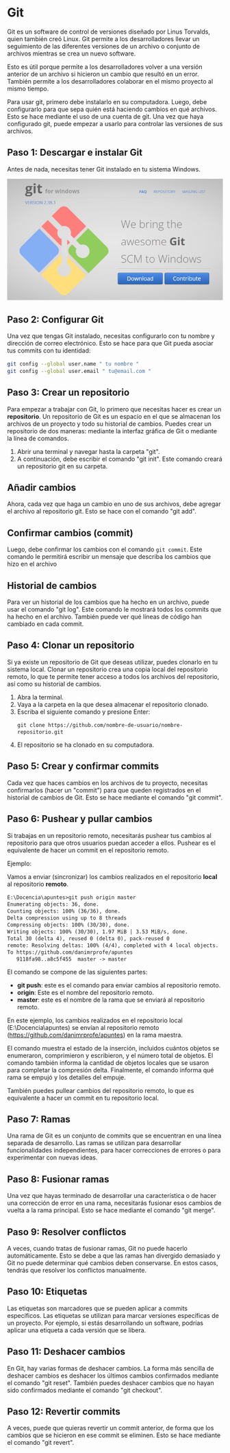# Git

Git es un software de control de versiones diseñado por Linus Torvalds, quien también creó Linux. Git permite a los desarrolladores llevar un seguimiento de las diferentes versiones de un archivo o conjunto de archivos mientras se crea un nuevo software.

Esto es útil porque permite a los desarrolladores volver a una versión anterior de un archivo si hicieron un cambio que resultó en un error. También permite a los desarrolladores colaborar en el mismo proyecto al mismo tiempo.

Para usar git, primero debe instalarlo en su computadora. Luego, debe configurarlo para que sepa quién está haciendo cambios en qué archivos. Esto se hace mediante el uso de una cuenta de git. Una vez que haya configurado git, puede empezar a usarlo para controlar las versiones de sus archivos.

## Paso 1: Descargar e instalar Git

Antes de nada, necesitas tener Git instalado en tu sistema Windows.

![](img/2022-11-19-16-31-50.png)

## Paso 2: Configurar Git

Una vez que tengas Git instalado, necesitas configurarlo con tu nombre y dirección de correo electrónico. Esto se hace para que Git pueda asociar tus commits con tu identidad:

```bash
git config --global user.name " tu nombre "
git config --global user.email " tu@email.com "
```
## Paso 3: Crear un repositorio

Para empezar a trabajar con Git, lo primero que necesitas hacer es crear un **repositorio**. Un repositorio de Git es un espacio en el que se almacenan los archivos de un proyecto y todo su historial de cambios. Puedes crear un repositorio de dos maneras: mediante la interfaz gráfica de Git o mediante la línea de comandos.

1. Abrir una terminal y navegar hasta la carpeta "git".
2. A continuación, debe escribir el comando "git init". Este comando creará un repositorio git en su carpeta.

## Añadir cambios

Ahora, cada vez que haga un cambio en uno de sus archivos, debe agregar el archivo al repositorio git. Esto se hace con el comando "git add".

## Confirmar cambios (commit)

Luego, debe confirmar los cambios con el comando `git commit`. Este comando le permitirá escribir un mensaje que describa los cambios que hizo en el archivo

## Historial de cambios

Para ver un historial de los cambios que ha hecho en un archivo, puede usar el comando "git log". Este comando le mostrará todos los commits que ha hecho en el archivo. También puede ver qué líneas de código han cambiado en cada commit.

## Paso 4: Clonar un repositorio

Si ya existe un repositorio de Git que deseas utilizar, puedes clonarlo en tu sistema local. Clonar un repositorio crea una copia local del repositorio remoto, lo que te permite tener acceso a todos los archivos del repositorio, así como su historial de cambios.


1. Abra la terminal.
2. Vaya a la carpeta en la que desea almacenar el repositorio clonado.
3. Escriba el siguiente comando y presione Enter:
   ```
   git clone https://github.com/nombre-de-usuario/nombre-repositorio.git
   ```
4. El repositorio se ha clonado en su computadora.

## Paso 5: Crear y confirmar commits

Cada vez que haces cambios en los archivos de tu proyecto, necesitas confirmarlos (hacer un "commit") para que queden registrados en el historial de cambios de Git. Esto se hace mediante el comando "git commit".

## Paso 6: Pushear y pullar cambios

Si trabajas en un repositorio remoto, necesitarás pushear tus cambios al repositorio para que otros usuarios puedan acceder a ellos. Pushear es el equivalente de hacer un commit en el repositorio remoto.

Ejemplo:

Vamos a enviar (sincronizar) los cambios realizados en el repositorio **local** al repositorio **remoto**.

```shell
E:\Docencia\apuntes>git push origin master
Enumerating objects: 36, done.
Counting objects: 100% (36/36), done.
Delta compression using up to 8 threads
Compressing objects: 100% (30/30), done.
Writing objects: 100% (30/30), 1.97 MiB | 3.53 MiB/s, done.
Total 30 (delta 4), reused 0 (delta 0), pack-reused 0
remote: Resolving deltas: 100% (4/4), completed with 4 local objects.
To https://github.com/danimrprofe/apuntes
   9118fa98..a8c5f455  master -> master
```

El comando se compone de las siguientes partes:

- **git push**: este es el comando para enviar cambios al repositorio remoto.
- **origin**: Este es el nombre del repositorio remoto.
- **master**: este es el nombre de la rama que se enviará al repositorio remoto.

En este ejemplo, los cambios realizados en el repositorio local (E:\Docencia\apuntes) se envían al repositorio remoto (https://github.com/danimrprofe/apuntes) en la rama maestra.

El comando muestra el estado de la inserción, incluidos cuántos objetos se enumeraron, comprimieron y escribieron, y el número total de objetos. El comando también informa la cantidad de objetos locales que se usaron para completar la compresión delta. Finalmente, el comando informa qué rama se empujó y los detalles del empuje.

También puedes pullear cambios del repositorio remoto, lo que es equivalente a hacer un commit en tu repositorio local.

## Paso 7: Ramas

Una rama de Git es un conjunto de commits que se encuentran en una línea separada de desarrollo. Las ramas se utilizan para desarrollar funcionalidades independientes, para hacer correcciones de errores o para experimentar con nuevas ideas.

## Paso 8: Fusionar ramas

Una vez que hayas terminado de desarrollar una característica o de hacer una corrección de error en una rama, necesitarás fusionar esos cambios de vuelta a la rama principal. Esto se hace mediante el comando "git merge".

## Paso 9: Resolver conflictos

A veces, cuando tratas de fusionar ramas, Git no puede hacerlo automáticamente. Esto se debe a que las ramas han divergido demasiado y Git no puede determinar qué cambios deben conservarse. En estos casos, tendrás que resolver los conflictos manualmente.

## Paso 10: Etiquetas

Las etiquetas son marcadores que se pueden aplicar a commits específicos. Las etiquetas se utilizan para marcar versiones específicas de un proyecto. Por ejemplo, si estás desarrollando un software, podrías aplicar una etiqueta a cada versión que se libera.

## Paso 11: Deshacer cambios

En Git, hay varias formas de deshacer cambios. La forma más sencilla de deshacer cambios es deshacer los últimos cambios confirmados mediante el comando "git reset". También puedes deshacer cambios que no hayan sido confirmados mediante el comando "git checkout".

## Paso 12: Revertir commits

A veces, puede que quieras revertir un commit anterior, de forma que los cambios que se hicieron en ese commit se eliminen. Esto se hace mediante el comando "git revert".

